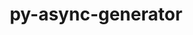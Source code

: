 ---
title: "py-async-generator"
layout: cache
categories: [package, develop]
meta: {"versions": ["1.10"], "compilers": ["gcc@=11.4.0", "gcc@=9.4.0", "oneapi@=2023.2.0", "oneapi@=2023.2.1"], "oss": ["ubuntu20.04"], "platforms": ["linux"], "targets": ["aarch64", "neoverse_v1", "ppc64le", "x86_64_v3"], "stacks": ["e4s", "e4s-arm", "e4s-neoverse_v1", "e4s-oneapi", "e4s-power", "root"], "num_specs": 30, "num_specs_by_stack": {"e4s-arm": 6, "root": 30, "e4s-neoverse_v1": 3, "e4s-power": 7, "e4s": 7, "e4s-oneapi": 7}}
spec_details: [{"hash": "5ndmhlsrqlzev5gxnpg5k4uanydpjzut", "compiler": "gcc@=11.4.0", "versions": ["1.10"], "os": "ubuntu20.04", "platform": "linux", "target": "aarch64", "variants": ["build_system=python_pip"], "stacks": ["e4s-arm", "root"], "size": "-", "tarball": "https://binaries.spack.io/develop/build_cache/linux-ubuntu20.04-aarch64/gcc-11.4.0/py-async-generator-1.10/linux-ubuntu20.04-aarch64-gcc-11.4.0-py-async-generator-1.10-5ndmhlsrqlzev5gxnpg5k4uanydpjzut.spack"}, {"hash": "uee7qfqlv6xjsl2xwh55cee4th5n5cuk", "compiler": "gcc@=11.4.0", "versions": ["1.10"], "os": "ubuntu20.04", "platform": "linux", "target": "aarch64", "variants": ["build_system=python_pip"], "stacks": ["e4s-arm", "root"], "size": "-", "tarball": "https://binaries.spack.io/develop/build_cache/linux-ubuntu20.04-aarch64/gcc-11.4.0/py-async-generator-1.10/linux-ubuntu20.04-aarch64-gcc-11.4.0-py-async-generator-1.10-uee7qfqlv6xjsl2xwh55cee4th5n5cuk.spack"}, {"hash": "iv4gnuykrlqu6r2iis233qikczglmeuy", "compiler": "gcc@=11.4.0", "versions": ["1.10"], "os": "ubuntu20.04", "platform": "linux", "target": "aarch64", "variants": ["build_system=python_pip"], "stacks": ["e4s-arm", "root"], "size": "-", "tarball": "https://binaries.spack.io/develop/build_cache/linux-ubuntu20.04-aarch64/gcc-11.4.0/py-async-generator-1.10/linux-ubuntu20.04-aarch64-gcc-11.4.0-py-async-generator-1.10-iv4gnuykrlqu6r2iis233qikczglmeuy.spack"}, {"hash": "mwpsboexwbi6xaqpi6nvihrjvp3eulvm", "compiler": "gcc@=11.4.0", "versions": ["1.10"], "os": "ubuntu20.04", "platform": "linux", "target": "aarch64", "variants": ["build_system=python_pip"], "stacks": ["e4s-arm", "root"], "size": "-", "tarball": "https://binaries.spack.io/develop/build_cache/linux-ubuntu20.04-aarch64/gcc-11.4.0/py-async-generator-1.10/linux-ubuntu20.04-aarch64-gcc-11.4.0-py-async-generator-1.10-mwpsboexwbi6xaqpi6nvihrjvp3eulvm.spack"}, {"hash": "4yl5orfe67k63oj6pbanjhds7z6eh6a7", "compiler": "gcc@=11.4.0", "versions": ["1.10"], "os": "ubuntu20.04", "platform": "linux", "target": "aarch64", "variants": ["build_system=python_pip"], "stacks": ["e4s-arm", "root"], "size": "-", "tarball": "https://binaries.spack.io/develop/build_cache/linux-ubuntu20.04-aarch64/gcc-11.4.0/py-async-generator-1.10/linux-ubuntu20.04-aarch64-gcc-11.4.0-py-async-generator-1.10-4yl5orfe67k63oj6pbanjhds7z6eh6a7.spack"}, {"hash": "x3smawihaq2rkzmi6pblv3ygn3czj55n", "compiler": "gcc@=11.4.0", "versions": ["1.10"], "os": "ubuntu20.04", "platform": "linux", "target": "aarch64", "variants": ["build_system=python_pip"], "stacks": ["e4s-arm", "root"], "size": "-", "tarball": "https://binaries.spack.io/develop/build_cache/linux-ubuntu20.04-aarch64/gcc-11.4.0/py-async-generator-1.10/linux-ubuntu20.04-aarch64-gcc-11.4.0-py-async-generator-1.10-x3smawihaq2rkzmi6pblv3ygn3czj55n.spack"}, {"hash": "nzcfseb7kw2tlgq3flnv74bhjxobwz4w", "compiler": "gcc@=11.4.0", "versions": ["1.10"], "os": "ubuntu20.04", "platform": "linux", "target": "neoverse_v1", "variants": ["build_system=python_pip"], "stacks": ["root", "e4s-neoverse_v1"], "size": "-", "tarball": "https://binaries.spack.io/develop/build_cache/linux-ubuntu20.04-neoverse_v1/gcc-11.4.0/py-async-generator-1.10/linux-ubuntu20.04-neoverse_v1-gcc-11.4.0-py-async-generator-1.10-nzcfseb7kw2tlgq3flnv74bhjxobwz4w.spack"}, {"hash": "ewzjogavltbcdej2vgri327oivy3vest", "compiler": "gcc@=11.4.0", "versions": ["1.10"], "os": "ubuntu20.04", "platform": "linux", "target": "neoverse_v1", "variants": ["build_system=python_pip"], "stacks": ["root", "e4s-neoverse_v1"], "size": "-", "tarball": "https://binaries.spack.io/develop/build_cache/linux-ubuntu20.04-neoverse_v1/gcc-11.4.0/py-async-generator-1.10/linux-ubuntu20.04-neoverse_v1-gcc-11.4.0-py-async-generator-1.10-ewzjogavltbcdej2vgri327oivy3vest.spack"}, {"hash": "tcxgqevpucxsa5r2i6ltnmynbvkhru37", "compiler": "gcc@=11.4.0", "versions": ["1.10"], "os": "ubuntu20.04", "platform": "linux", "target": "neoverse_v1", "variants": ["build_system=python_pip"], "stacks": ["root", "e4s-neoverse_v1"], "size": "-", "tarball": "https://binaries.spack.io/develop/build_cache/linux-ubuntu20.04-neoverse_v1/gcc-11.4.0/py-async-generator-1.10/linux-ubuntu20.04-neoverse_v1-gcc-11.4.0-py-async-generator-1.10-tcxgqevpucxsa5r2i6ltnmynbvkhru37.spack"}, {"hash": "53bhc476funbejxpp6h32i6wxp24zoax", "compiler": "gcc@=9.4.0", "versions": ["1.10"], "os": "ubuntu20.04", "platform": "linux", "target": "ppc64le", "variants": ["build_system=python_pip"], "stacks": ["root", "e4s-power"], "size": "-", "tarball": "https://binaries.spack.io/develop/build_cache/linux-ubuntu20.04-ppc64le/gcc-9.4.0/py-async-generator-1.10/linux-ubuntu20.04-ppc64le-gcc-9.4.0-py-async-generator-1.10-53bhc476funbejxpp6h32i6wxp24zoax.spack"}, {"hash": "2soof7cbvhfu6c3mtbskoylowhsuakpq", "compiler": "gcc@=9.4.0", "versions": ["1.10"], "os": "ubuntu20.04", "platform": "linux", "target": "ppc64le", "variants": ["build_system=python_pip"], "stacks": ["root", "e4s-power"], "size": "-", "tarball": "https://binaries.spack.io/develop/build_cache/linux-ubuntu20.04-ppc64le/gcc-9.4.0/py-async-generator-1.10/linux-ubuntu20.04-ppc64le-gcc-9.4.0-py-async-generator-1.10-2soof7cbvhfu6c3mtbskoylowhsuakpq.spack"}, {"hash": "uxx33bhujxw6nc4o6avw4x3uuunkvflk", "compiler": "gcc@=9.4.0", "versions": ["1.10"], "os": "ubuntu20.04", "platform": "linux", "target": "ppc64le", "variants": ["build_system=python_pip"], "stacks": ["root", "e4s-power"], "size": "-", "tarball": "https://binaries.spack.io/develop/build_cache/linux-ubuntu20.04-ppc64le/gcc-9.4.0/py-async-generator-1.10/linux-ubuntu20.04-ppc64le-gcc-9.4.0-py-async-generator-1.10-uxx33bhujxw6nc4o6avw4x3uuunkvflk.spack"}, {"hash": "alteujobwogx5wvgrb2qx2nxjm4adall", "compiler": "gcc@=9.4.0", "versions": ["1.10"], "os": "ubuntu20.04", "platform": "linux", "target": "ppc64le", "variants": ["build_system=python_pip"], "stacks": ["root", "e4s-power"], "size": "-", "tarball": "https://binaries.spack.io/develop/build_cache/linux-ubuntu20.04-ppc64le/gcc-9.4.0/py-async-generator-1.10/linux-ubuntu20.04-ppc64le-gcc-9.4.0-py-async-generator-1.10-alteujobwogx5wvgrb2qx2nxjm4adall.spack"}, {"hash": "jjy2bppmlro7d7tiyabf5jnq23imk2jp", "compiler": "gcc@=9.4.0", "versions": ["1.10"], "os": "ubuntu20.04", "platform": "linux", "target": "ppc64le", "variants": ["build_system=python_pip"], "stacks": ["root", "e4s-power"], "size": "-", "tarball": "https://binaries.spack.io/develop/build_cache/linux-ubuntu20.04-ppc64le/gcc-9.4.0/py-async-generator-1.10/linux-ubuntu20.04-ppc64le-gcc-9.4.0-py-async-generator-1.10-jjy2bppmlro7d7tiyabf5jnq23imk2jp.spack"}, {"hash": "dswlbbduzugykqyrdyctzz32wwy46fhm", "compiler": "gcc@=9.4.0", "versions": ["1.10"], "os": "ubuntu20.04", "platform": "linux", "target": "ppc64le", "variants": ["build_system=python_pip"], "stacks": ["root", "e4s-power"], "size": "-", "tarball": "https://binaries.spack.io/develop/build_cache/linux-ubuntu20.04-ppc64le/gcc-9.4.0/py-async-generator-1.10/linux-ubuntu20.04-ppc64le-gcc-9.4.0-py-async-generator-1.10-dswlbbduzugykqyrdyctzz32wwy46fhm.spack"}, {"hash": "xzvtgixgqjx7eldzkllnrobyxhrpo7rr", "compiler": "gcc@=9.4.0", "versions": ["1.10"], "os": "ubuntu20.04", "platform": "linux", "target": "ppc64le", "variants": ["build_system=python_pip"], "stacks": ["root", "e4s-power"], "size": "-", "tarball": "https://binaries.spack.io/develop/build_cache/linux-ubuntu20.04-ppc64le/gcc-9.4.0/py-async-generator-1.10/linux-ubuntu20.04-ppc64le-gcc-9.4.0-py-async-generator-1.10-xzvtgixgqjx7eldzkllnrobyxhrpo7rr.spack"}, {"hash": "4pxzqbtfruhje4njrowqqmotw472hq2u", "compiler": "gcc@=11.4.0", "versions": ["1.10"], "os": "ubuntu20.04", "platform": "linux", "target": "x86_64_v3", "variants": ["build_system=python_pip"], "stacks": ["root", "e4s"], "size": "-", "tarball": "https://binaries.spack.io/develop/build_cache/linux-ubuntu20.04-x86_64_v3/gcc-11.4.0/py-async-generator-1.10/linux-ubuntu20.04-x86_64_v3-gcc-11.4.0-py-async-generator-1.10-4pxzqbtfruhje4njrowqqmotw472hq2u.spack"}, {"hash": "a5viefvazznr7btp47v6lx7ikb5qchr6", "compiler": "gcc@=11.4.0", "versions": ["1.10"], "os": "ubuntu20.04", "platform": "linux", "target": "x86_64_v3", "variants": ["build_system=python_pip"], "stacks": ["root", "e4s"], "size": "-", "tarball": "https://binaries.spack.io/develop/build_cache/linux-ubuntu20.04-x86_64_v3/gcc-11.4.0/py-async-generator-1.10/linux-ubuntu20.04-x86_64_v3-gcc-11.4.0-py-async-generator-1.10-a5viefvazznr7btp47v6lx7ikb5qchr6.spack"}, {"hash": "xb6nicqpathisqx72wuvhhuv7up4umjz", "compiler": "gcc@=11.4.0", "versions": ["1.10"], "os": "ubuntu20.04", "platform": "linux", "target": "x86_64_v3", "variants": ["build_system=python_pip"], "stacks": ["root", "e4s"], "size": "-", "tarball": "https://binaries.spack.io/develop/build_cache/linux-ubuntu20.04-x86_64_v3/gcc-11.4.0/py-async-generator-1.10/linux-ubuntu20.04-x86_64_v3-gcc-11.4.0-py-async-generator-1.10-xb6nicqpathisqx72wuvhhuv7up4umjz.spack"}, {"hash": "ja44odv3y4xp5qy22an2obgfnuqttw2o", "compiler": "gcc@=11.4.0", "versions": ["1.10"], "os": "ubuntu20.04", "platform": "linux", "target": "x86_64_v3", "variants": ["build_system=python_pip"], "stacks": ["root", "e4s"], "size": "-", "tarball": "https://binaries.spack.io/develop/build_cache/linux-ubuntu20.04-x86_64_v3/gcc-11.4.0/py-async-generator-1.10/linux-ubuntu20.04-x86_64_v3-gcc-11.4.0-py-async-generator-1.10-ja44odv3y4xp5qy22an2obgfnuqttw2o.spack"}, {"hash": "hycmlqm36g6xhuthyevby5xwq7zedbzx", "compiler": "gcc@=11.4.0", "versions": ["1.10"], "os": "ubuntu20.04", "platform": "linux", "target": "x86_64_v3", "variants": ["build_system=python_pip"], "stacks": ["root", "e4s"], "size": "-", "tarball": "https://binaries.spack.io/develop/build_cache/linux-ubuntu20.04-x86_64_v3/gcc-11.4.0/py-async-generator-1.10/linux-ubuntu20.04-x86_64_v3-gcc-11.4.0-py-async-generator-1.10-hycmlqm36g6xhuthyevby5xwq7zedbzx.spack"}, {"hash": "divxesg4ybgfase5pktcmitxezmhewuv", "compiler": "gcc@=11.4.0", "versions": ["1.10"], "os": "ubuntu20.04", "platform": "linux", "target": "x86_64_v3", "variants": ["build_system=python_pip"], "stacks": ["root", "e4s"], "size": "-", "tarball": "https://binaries.spack.io/develop/build_cache/linux-ubuntu20.04-x86_64_v3/gcc-11.4.0/py-async-generator-1.10/linux-ubuntu20.04-x86_64_v3-gcc-11.4.0-py-async-generator-1.10-divxesg4ybgfase5pktcmitxezmhewuv.spack"}, {"hash": "q24eaptvlarubdayacltxci5g24z3pzz", "compiler": "gcc@=11.4.0", "versions": ["1.10"], "os": "ubuntu20.04", "platform": "linux", "target": "x86_64_v3", "variants": ["build_system=python_pip"], "stacks": ["root", "e4s"], "size": "-", "tarball": "https://binaries.spack.io/develop/build_cache/linux-ubuntu20.04-x86_64_v3/gcc-11.4.0/py-async-generator-1.10/linux-ubuntu20.04-x86_64_v3-gcc-11.4.0-py-async-generator-1.10-q24eaptvlarubdayacltxci5g24z3pzz.spack"}, {"hash": "oleo2qdejadsr3evdwypdlzpm3ci3ezl", "compiler": "oneapi@=2023.2.0", "versions": ["1.10"], "os": "ubuntu20.04", "platform": "linux", "target": "x86_64_v3", "variants": ["build_system=python_pip"], "stacks": ["e4s-oneapi", "root"], "size": "-", "tarball": "https://binaries.spack.io/develop/build_cache/linux-ubuntu20.04-x86_64_v3/oneapi-2023.2.0/py-async-generator-1.10/linux-ubuntu20.04-x86_64_v3-oneapi-2023.2.0-py-async-generator-1.10-oleo2qdejadsr3evdwypdlzpm3ci3ezl.spack"}, {"hash": "lhvvvsihcvurjjpztx7kb6ijrhfu7ofk", "compiler": "oneapi@=2023.2.1", "versions": ["1.10"], "os": "ubuntu20.04", "platform": "linux", "target": "x86_64_v3", "variants": ["build_system=python_pip"], "stacks": ["e4s-oneapi", "root"], "size": "-", "tarball": "https://binaries.spack.io/develop/build_cache/linux-ubuntu20.04-x86_64_v3/oneapi-2023.2.1/py-async-generator-1.10/linux-ubuntu20.04-x86_64_v3-oneapi-2023.2.1-py-async-generator-1.10-lhvvvsihcvurjjpztx7kb6ijrhfu7ofk.spack"}, {"hash": "gohenpq5t6xeiebzzzae6j2darr5dski", "compiler": "oneapi@=2023.2.1", "versions": ["1.10"], "os": "ubuntu20.04", "platform": "linux", "target": "x86_64_v3", "variants": ["build_system=python_pip"], "stacks": ["e4s-oneapi", "root"], "size": "-", "tarball": "https://binaries.spack.io/develop/build_cache/linux-ubuntu20.04-x86_64_v3/oneapi-2023.2.1/py-async-generator-1.10/linux-ubuntu20.04-x86_64_v3-oneapi-2023.2.1-py-async-generator-1.10-gohenpq5t6xeiebzzzae6j2darr5dski.spack"}, {"hash": "th6g7inlnrbjw463zbyqb2spo2t4cup7", "compiler": "oneapi@=2023.2.1", "versions": ["1.10"], "os": "ubuntu20.04", "platform": "linux", "target": "x86_64_v3", "variants": ["build_system=python_pip"], "stacks": ["e4s-oneapi", "root"], "size": "-", "tarball": "https://binaries.spack.io/develop/build_cache/linux-ubuntu20.04-x86_64_v3/oneapi-2023.2.1/py-async-generator-1.10/linux-ubuntu20.04-x86_64_v3-oneapi-2023.2.1-py-async-generator-1.10-th6g7inlnrbjw463zbyqb2spo2t4cup7.spack"}, {"hash": "qji5k5zj3kh3zn63bag3aqtrfgp4uzwp", "compiler": "oneapi@=2023.2.1", "versions": ["1.10"], "os": "ubuntu20.04", "platform": "linux", "target": "x86_64_v3", "variants": ["build_system=python_pip"], "stacks": ["e4s-oneapi", "root"], "size": "-", "tarball": "https://binaries.spack.io/develop/build_cache/linux-ubuntu20.04-x86_64_v3/oneapi-2023.2.1/py-async-generator-1.10/linux-ubuntu20.04-x86_64_v3-oneapi-2023.2.1-py-async-generator-1.10-qji5k5zj3kh3zn63bag3aqtrfgp4uzwp.spack"}, {"hash": "mnmapynkdo5tqmn464ffqjqmnp3uv2gn", "compiler": "oneapi@=2023.2.1", "versions": ["1.10"], "os": "ubuntu20.04", "platform": "linux", "target": "x86_64_v3", "variants": ["build_system=python_pip"], "stacks": ["e4s-oneapi", "root"], "size": "-", "tarball": "https://binaries.spack.io/develop/build_cache/linux-ubuntu20.04-x86_64_v3/oneapi-2023.2.1/py-async-generator-1.10/linux-ubuntu20.04-x86_64_v3-oneapi-2023.2.1-py-async-generator-1.10-mnmapynkdo5tqmn464ffqjqmnp3uv2gn.spack"}, {"hash": "ibmsnzvar56fxeun6flr2ya6u2fqvlw3", "compiler": "oneapi@=2023.2.1", "versions": ["1.10"], "os": "ubuntu20.04", "platform": "linux", "target": "x86_64_v3", "variants": ["build_system=python_pip"], "stacks": ["e4s-oneapi", "root"], "size": "-", "tarball": "https://binaries.spack.io/develop/build_cache/linux-ubuntu20.04-x86_64_v3/oneapi-2023.2.1/py-async-generator-1.10/linux-ubuntu20.04-x86_64_v3-oneapi-2023.2.1-py-async-generator-1.10-ibmsnzvar56fxeun6flr2ya6u2fqvlw3.spack"}]
---